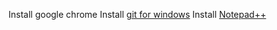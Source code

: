Install google chrome
Install [git for windows](https://gitforwindows.org/) 
Install [Notepad++](https://notepad-plus-plus.org/)
<!--stackedit_data:
eyJoaXN0b3J5IjpbMTA1NDk3NDM0MiwzNzcwMTQ0MjBdfQ==
-->